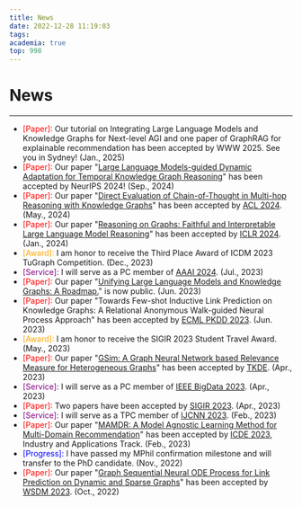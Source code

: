 ```yaml
---
title: News
date: 2022-12-28 11:19:03
tags:
academia: true
top: 998
---
```


# News
----
* <font color=red>[Paper]:</font> Our tutorial on Integrating Large Language Models and Knowledge Graphs for Next-level AGI and one paper of GraphRAG for explainable recommendation has been accepted by WWW 2025. See you in Sydney! (Jan., 2025) 
* <font color=red>[Paper]:</font> Our paper "[Large Language Models-guided Dynamic Adaptation for Temporal Knowledge Graph Reasoning](https://arxiv.org/abs/2405.14170)" has been accepted by NeurIPS 2024! (Sep., 2024)
* <font color=red>[Paper]:</font> Our paper "[Direct Evaluation of Chain-of-Thought in Multi-hop Reasoning with Knowledge Graphs](https://arxiv.org/abs/2402.11199)" has been accepted by [ACL 2024](https://2024.aclweb.org/). (May., 2024)
* <font color=red>[Paper]:</font> Our paper "[Reasoning on Graphs: Faithful and Interpretable Large Language Model Reasoning](https://arxiv.org/abs/2310.01061)" has been accepted by [ICLR 2024](https://iclr.cc/). (Jan., 2024)
* <font color=orange>[Award]:</font> I am honor to receive the Third Place Award of ICDM 2023 TuGraph Competition. (Dec., 2023)
* <font color=purple>[Service]:</font> I will serve as a PC member of [AAAI 2024](https://aaai-24.aaai.org/). (Jul., 2023)
* <font color=red>[Paper]:</font> Our paper "[Unifying Large Language Models and Knowledge Graphs: A Roadmap.](https://arxiv.org/abs/2306.08302)" is now public. (Jun. 2023)
* <font color=red>[Paper]:</font> Our paper "Towards Few-shot Inductive Link Prediction on Knowledge Graphs: A Relational Anonymous Walk-guided Neural Process Approach" has been accepted by [ECML PKDD 2023](https://2023.ecmlpkdd.org/). (Jun. 2023)
* <font color=orange>[Award]:</font> I am honor to receive the SIGIR 2023 Student Travel Award. (May., 2023)
* <font color=red>[Paper]:</font> Our paper "[GSim: A Graph Neural Network based Relevance Measure for Heterogeneous Graphs](https://arxiv.org/abs/2208.06144)" has been accepted by [TKDE](https://ieeexplore.ieee.org/). (Apr., 2023)
* <font color=purple>[Service]:</font> I will serve as a PC member of [IEEE BigData 2023](http://bigdataieee.org/BigData2023/). (Apr., 2023)
* <font color=red>[Paper]:</font> Two papers have been accepted by [SIGIR 2023](https://sigir.org/sigir2023/). (Apr., 2023)
* <font color=purple>[Service]:</font> I will serve as a TPC member of [IJCNN 2023](https://2023.ijcnn.org/). (Feb., 2023)
* <font color=red>[Paper]:</font> Our paper "[MAMDR: A Model Agnostic Learning Method for Multi-Domain Recommendation](https://arxiv.org/abs/2202.12524)" has been accepted by [ICDE 2023](https://icde2023.ics.uci.edu/), Industry and Applications Track. (Feb., 2023)
* <font color=blue>[Progress]:</font> I have passed my MPhil confirmation milestone and will transfer to the PhD candidate. (Nov., 2022)
*  <font color=red>[Paper]:</font> Our paper "[Graph Sequential Neural ODE Process for Link Prediction on Dynamic and Sparse Graphs](https://arxiv.org/abs/2211.08568)" has been accepted by [WSDM 2023](https://www.wsdm-conference.org/2023/). (Oct., 2022)
